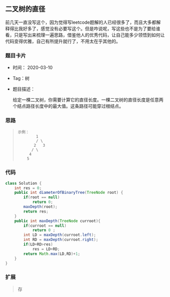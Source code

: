 ## 二叉树的直径



​	前几天一直没写这个，因为觉得写leetcode题解的人已经很多了，而且大多都解释得比我好多了，感觉没有必要写这个。但是咋说呢，写这些也不是为了要给谁看，只是写出来梳理一遍思路，借鉴他人的优秀代码，让自己能多少领悟到如何让代码变得优雅，自己有所提升就行了，不用太在乎其他的。

### 题目卡片 

- 时间： 2020-03-10

- Tag：树

- 题目描述：

  ​		给定一棵二叉树，你需要计算它的直径长度。一棵二叉树的直径长度是任意两个结点路径长度中的最大值。这条路径可能穿过根结点。

  


### 思路

>```
>示例：     
>     	  1
>         / \
>        2   3
>       / \     
>      4  
>     5   
>```

### 代码

```java
class Solution {
    int res = 0; 
    public int diameterOfBinaryTree(TreeNode root) {
        if(root == null)
            return 0;
        maxDepth(root);
        return res;
    }
    public int maxDepth(TreeNode curroot){
        if(curroot == null)
            return 0 ;
        int LD = maxDepth(curroot.left);
        int RD = maxDepth(curroot.right);
        if(LD+RD>res)
            res = LD+RD;
        return Math.max(LD,RD)+1;
    } 
}
```



### 扩展

> 存


